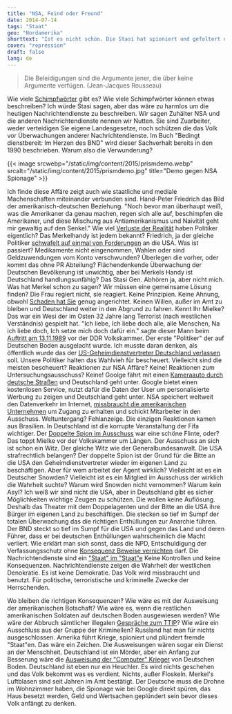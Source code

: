 ```yaml
---
title: "NSA, Feind oder Freund"
date: 2014-07-14
tags: "Staat"
geo: "Nordamerika"
shorttext: "Ist es nicht schön. Die Stasi hat spioniert und gefoltert und waren das böse. Die USA und deren Geheimdienste machen das gleiche, sind aber Freunde...."
cover: "repression"
draft: false
lang: de
---
```


> Die Beleidigungen sind die Argumente jener, die über keine Argumente verfügen. (Jean-Jacques Rousseau)


Wie viele [Schimpfwörter](http://www.schimpfwoerter.de/ "Die größte deutschsprachige Sammlung von Schimpfwörtern, Sprüchen, Witzen sowie Bildern und Video-Clips") gibt es? Wie viele Schimpfwörter können etwas beschreiben? Ich würde Stasi sagen, aber das wäre zu harmlos um die heutigen Nachrichtendienste zu beschreiben. Wir sagen Zuhälter NSA und die anderen Nachrichtendienste nennen wir Nutten. Sie sind Zuarbeiter, weder verteidigen Sie eigene Landesgesetze, noch schützen die das Volk vor Überwachungen anderer Nachrichtendienste. Im Buch "Bedingt dienstbereit: Im Herzen des BND" wird dieser Sachverhalt bereits in den 1990 beschrieben. Warum also die Verwunderung?

{{< image srcwebp="/static/img/content/2015/prismdemo.webp" srcalt="/static/img/content/2015/prismdemo.jpg" title="Demo gegen NSA Spionage" >}}

Ich finde diese Affäre zeigt auch wie staatliche und mediale Machenschaften miteinander verbunden sind. Hand-Peter Friedrich das Bild der amerikanisch-deutschen Beziehung. "Noch bevor man überhaupt weiß, was die Amerikaner da genau machen, regen sich alle auf, beschimpfen die Amerikaner, und diese Mischung aus Antiamerikanismus und Naivität geht mir gewaltig auf den Senkel." Wie viel [Verluste der Realität](http://www.spiegel.de/netzwelt/web/nsa-affaere-sascha-lobo-ueber-innenminister-hans-peter-friedrich-a-934358.html "Die Mensch-Maschine: Der verborgene Antiamerikanismus des Innenministers") haben Politiker eigentlich? Das Merkelhandy ist jedem bekannt? Friedrich, ja der gleiche Politiker [schwafelt auf einmal von Forderungen](http://www.spiegel.de/politik/deutschland/spaehverdacht-auf-merkels-handy-friedrich-fordert-us-entschuldigung-a-929766.html "Friedrich fordert Entschuldigung von den USA") an die USA. Was ist passiert? Medikamente nicht eingenommen, Wahlen oder sind Geldzuwendungen vom Konto verschwunden? Überlegen die vorher, oder kommt das ohne PR Abteilung? Flächendenkende Überwachung der Deutschen Bevölkerung ist unwichtig, aber bei Merkels Handy ist Deutschland handlungsunfähig? Das Stasi Gen. Abhören ja, aber nicht mich. Was hat Merkel schon zu sagen? Wir müssen eine gemeinsame Lösung finden? Die Frau regiert nicht, sie reagiert. Keine Prinzipien. Keine Ahnung, obwohl [Schaden hat Sie](http://www.contratom.de/2011/01/10/angela-merkel-tragt-mitverantwortung-fur-das-scheitern-in-der-asse-ii-morsleben-und-gorleben/ "Angela Merkel trägt Mitverantwortung für das Scheitern in der Asse II, Morsleben und Gorleben") genug angerichtet. Keinen Willen, außer im Amt zu bleiben und Deutschland weiter in den Abgrund zu fahren. Kennt Ihr Mielke? Das war ein Wesi der im Osten 32 Jahre lang Terrorist (nach westlichen Verständnis) gespielt hat. "Ich liebe, Ich liebe doch alle,  alle Menschen, Na ich liebe doch, Ich setze mich doch dafür ein." sagte dieser Mann beim [Auftritt am 13.11.1989](https://www.stasi-mediathek.de/medien/wortmeldungen-aus-der-dienstversammlung-der-kreisdienststelle-gardelegen-zu-mielkes-auftritt-vor-der-volkskammer/blatt/20/ "Mielkes Auftritt vor der Volkskammer")  vor der DDR Volkskammer. Der erste "Politiker" der auf Deutschen Boden ausgelacht wurde. Ich musste daran denken, als öffentlich wurde das der [US-Geheimdienstvertreter Deutschland verlassen](http://www.golem.de/news/nsa-affaere-bundesregierung-weist-us-geheimdienstvertreter-aus-1407-107798.html "Bundesregierung weist US-Geheimdienstvertreter aus") soll. Unsere Politiker halten das Wahlvieh für bescheuert. Vielleicht sind die meisten bescheuert? Reaktionen zur NSA Affäre? Keine! Reaktionen zum Untersuchungsausschuss? Keine! Goolge fährt mit einen [Kameraauto durch deutsche Straßen](http://www.tagesschau.de/inland/google322.html "Das ist ein politischer Schaukampf") und Deutschland geht unter. Google bietet einen kostenlosen Service, nutzt dafür die Daten der User um personalisierte Werbung zu zeigen und Deutschland geht unter. NSA speichert weltweit den Datenverkehr im Internet, [missbraucht die amerikanischen Unternehmen](http://www.golem.de/news/verschluesselte-e-mail-lavabit-gruender-droht-anklage-wegen-schutz-der-nutzerdaten-1308-101142.html "Lavabit-Gründer droht Anklage wegen Schutz der Nutzerdaten") um Zugang zu erhalten und schickt Mitarbeiter in den Ausschuss. Weltuntergang? Fehlanzeige. Die einzigen Reaktionen kamen aus Brasilien. In Deutschland ist die korrupte Veranstaltung der Fifa wichtiger. Der [Doppelte Spion im Ausschuss](http://www.n-tv.de/politik/Doppelagent-hatte-keine-internen-Papiere-article13155361.html "Doppelagent hatte keine internen Papiere") war eine schöne Flinte, oder? Das toppt Mielke vor der Volkskammer um Längen. Der Ausschuss an sich ist schon ein Witz. Der gleiche Witz wie der Generalbundesanwalt. Die USA strafrechtlich belangen? Der doppelte Spion ist der Grund für die Bitte an die USA den Geheimdienstvertreter wieder im eigenen Land zu beschäftigen. Aber für wem arbeitet der Agent wirklich? Vielleicht ist es ein Deutscher Snowden? Vielleicht ist es ein Mitglied im Ausschuss der wirklich die Wahrheit suchte? Warum wird Snowden nicht vernommen? Warum kein Asyl? Ich weiß wir sind nicht die USA, aber in Deutschland gibt es sicher Möglichkeiten wichtige Zeugen zu schützen. Die wollen keine Auflösung. Deshalb das Theater mit dem Doppelagenten und der Bitte an die USA ihre Bürger im eigenen Land zu beschäftigen. Die stecken so tief im Sumpf der totalen Überwachung das die richtigen Enthüllungen zur Anarchie führen. Der BND steckt so tief im Sumpf für die USA und gegen das Land und deren Führer, dass er bei deutschen Enthüllungen wahrscheinlich die Macht verliert. Wie erklärt man sich sonst, dass die NPD, Entschuldigung der Verfassungsschutz ohne [Konsequenz Beweise vernichten](http://www.taz.de/!125101/ "Verfassungsschutz unverdächtig") darf. Die Nachrichtendienste sind ein ["Staat" im "Staat"e](http://www.internet-law.de/2013/07/vom-nutzen-der-geheimdienste-fur-unsere-sicherheit.html "Vom Nutzen der Geheimdienste für unsere Sicherheit") Keine Kontrollen und keine Konsequenzen. Nachrichtendienste zeigen die Wahrheit der westlichen Denokratie. Es ist keine Demokratie. Das Volk wird missbraucht und benutzt. Für politische, terroristische und kriminelle Zwecke der Herrschenden. 

Wo bleiben die richtigen Konsequenzen? Wie wäre es mit der Ausweisung der amerikanischen Botschaft? Wie wäre es, wenn die restlichen amerikanischen Soldaten auf deutschen Boden ausgewiesen werden? Wie wäre der Abbruch sämtlicher illegalen [Gespräche zum TTIP](https://stop-ttip.org/de/?noredirect=de_DE "Stopp TTIP und CETA")? Wie wäre ein Ausschluss aus der Gruppe der Kriminellen? Russland hat man für nichts ausgeschlossen. Amerika führt Kriege, spioniert und plündert fremde "Staat"en. Das wäre ein Zeichen. Die Ausweisungen wären sogar ein Dienst an der Menschheit. Deutschland ist ein Mörder, aber ein Anfang zur Besserung wäre die [Ausweisung der "Computer" Krieger](http://daserste.ndr.de/panorama/archiv/2014/Deutschland-Schaltzentrale-im-Drohnenkrieg,drohnen177.html "Deutschland: Schaltzentrale im Drohnenkrieg") von Deutschen Boden. Deutschland ist eben nur ein Heuchler. Es wird nichts geschehen und das Volk bekommt was es verdient. Nichts, außer Floskeln. Merkel's Luftblasen sind seit Jahren im Amt bestätigt. Der Deutsche muss die Drohne im Wohnzimmer haben, die Spionage wie bei Google direkt spüren, das Haus besetzt werden, Geld und Wertsachen geplündert sein bevor dieses Volk anfängt zu denken. 
